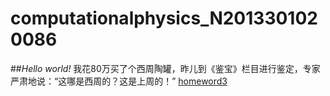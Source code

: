 # computationalphysics_N2013301020086
##*Hello world!*
我花80万买了个西周陶罐，昨儿到《鉴宝》栏目进行鉴定，专家严肃地说：“这哪是西周的？这是上周的！”
[homeword3]( computationalphysics_N2013301020086/homework3/homework3.md )
